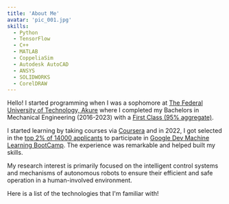 ```yaml
---
title: 'About Me'
avatar: 'pic_001.jpg'
skills:
  - Python
  - TensorFlow
  - C++
  - MATLAB
  - CoppeliaSim
  - Autodesk AutoCAD
  - ANSYS
  - SOLIDWORKS
  - CorelDRAW
---
```

Hello! I started programming when I was a sophomore at [The Federal University of Technology,  Akure](https://www.futa.edu.ng/) where I completed my Bachelors in Mechanical Engineering (2016-2023) with a [First Class (95% aggregate)]().

I started learning by taking courses via [Coursera](https://www.coursera.org/) and in 2022, I got selected in the [top 2% of 14000 applicants]() to participate in [Google Dev Machine Learning BootCamp](https://developers.google.com/). The experience was remarkable and helped built my skills.

My research interest is primarily focused on the intelligent control systems and mechanisms of autonomous robots to ensure their efficient and safe operation in a human-involved environment.

Here is a list of the technologies that I'm familiar with!
